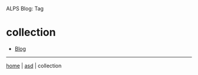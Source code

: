 ALPS Blog: Tag
# collection

 * [Blog](semantic.Blog.md)

---

[home](../index.md) | [asd](../profile.svg) | collection 